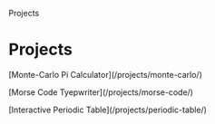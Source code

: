 Projects








# Projects
<span style="text-align:center:font-size:1.5em">
<p>
[Monte-Carlo Pi Calculator](/projects/monte-carlo/)
<p>
</p>
[Morse Code Tyepwriter](/projects/morse-code/)
<p>
</p>
[Interactive Periodic Table](/projects/periodic-table/)
</p>
</span>